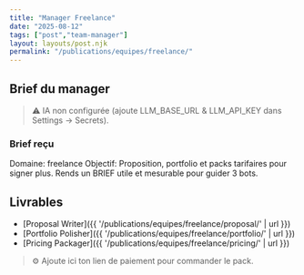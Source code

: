 ```yaml
---
title: "Manager Freelance"
date: "2025-08-12"
tags: ["post","team-manager"]
layout: layouts/post.njk
permalink: "/publications/equipes/freelance/"
---
```

## Brief du manager

> ⚠️ IA non configurée (ajoute LLM_BASE_URL & LLM_API_KEY dans Settings → Secrets).

### Brief reçu
Domaine: freelance
Objectif: Proposition, portfolio et packs tarifaires pour signer plus.
Rends un BRIEF utile et mesurable pour guider 3 bots.

## Livrables
- [Proposal Writer]({{ '/publications/equipes/freelance/proposal/' | url }})
- [Portfolio Polisher]({{ '/publications/equipes/freelance/portfolio/' | url }})
- [Pricing Packager]({{ '/publications/equipes/freelance/pricing/' | url }})

> ⚙️ Ajoute ici ton lien de paiement pour commander le pack.
